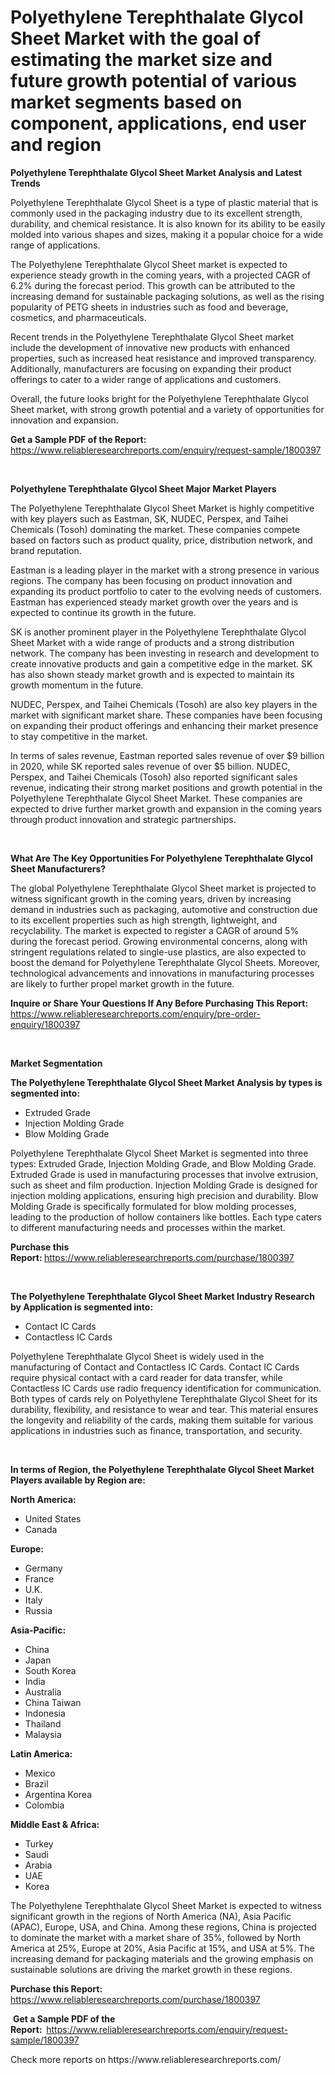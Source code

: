 <p><h1>Polyethylene Terephthalate Glycol Sheet Market with the goal of estimating the market size and future growth potential of various market segments based on component, applications, end user and region</h1></p><p><strong>Polyethylene Terephthalate Glycol Sheet Market Analysis and Latest Trends</strong></p>
<p><p>Polyethylene Terephthalate Glycol Sheet is a type of plastic material that is commonly used in the packaging industry due to its excellent strength, durability, and chemical resistance. It is also known for its ability to be easily molded into various shapes and sizes, making it a popular choice for a wide range of applications.</p><p>The Polyethylene Terephthalate Glycol Sheet market is expected to experience steady growth in the coming years, with a projected CAGR of 6.2% during the forecast period. This growth can be attributed to the increasing demand for sustainable packaging solutions, as well as the rising popularity of PETG sheets in industries such as food and beverage, cosmetics, and pharmaceuticals.</p><p>Recent trends in the Polyethylene Terephthalate Glycol Sheet market include the development of innovative new products with enhanced properties, such as increased heat resistance and improved transparency. Additionally, manufacturers are focusing on expanding their product offerings to cater to a wider range of applications and customers.</p><p>Overall, the future looks bright for the Polyethylene Terephthalate Glycol Sheet market, with strong growth potential and a variety of opportunities for innovation and expansion.</p></p>
<p><strong>Get a Sample PDF of the Report:&nbsp;</strong> <a href="https://www.reliableresearchreports.com/enquiry/request-sample/1800397">https://www.reliableresearchreports.com/enquiry/request-sample/1800397</a></p>
<p>&nbsp;</p>
<p><strong>Polyethylene Terephthalate Glycol Sheet Major Market Players</strong></p>
<p><p>The Polyethylene Terephthalate Glycol Sheet Market is highly competitive with key players such as Eastman, SK, NUDEC, Perspex, and Taihei Chemicals (Tosoh) dominating the market. These companies compete based on factors such as product quality, price, distribution network, and brand reputation.</p><p>Eastman is a leading player in the market with a strong presence in various regions. The company has been focusing on product innovation and expanding its product portfolio to cater to the evolving needs of customers. Eastman has experienced steady market growth over the years and is expected to continue its growth in the future.</p><p>SK is another prominent player in the Polyethylene Terephthalate Glycol Sheet Market with a wide range of products and a strong distribution network. The company has been investing in research and development to create innovative products and gain a competitive edge in the market. SK has also shown steady market growth and is expected to maintain its growth momentum in the future.</p><p>NUDEC, Perspex, and Taihei Chemicals (Tosoh) are also key players in the market with significant market share. These companies have been focusing on expanding their product offerings and enhancing their market presence to stay competitive in the market.</p><p>In terms of sales revenue, Eastman reported sales revenue of over $9 billion in 2020, while SK reported sales revenue of over $5 billion. NUDEC, Perspex, and Taihei Chemicals (Tosoh) also reported significant sales revenue, indicating their strong market positions and growth potential in the Polyethylene Terephthalate Glycol Sheet Market. These companies are expected to drive further market growth and expansion in the coming years through product innovation and strategic partnerships.</p></p>
<p>&nbsp;</p>
<p><strong>What Are The Key Opportunities For Polyethylene Terephthalate Glycol Sheet Manufacturers?</strong></p>
<p><p>The global Polyethylene Terephthalate Glycol Sheet market is projected to witness significant growth in the coming years, driven by increasing demand in industries such as packaging, automotive and construction due to its excellent properties such as high strength, lightweight, and recyclability. The market is expected to register a CAGR of around 5% during the forecast period. Growing environmental concerns, along with stringent regulations related to single-use plastics, are also expected to boost the demand for Polyethylene Terephthalate Glycol Sheets. Moreover, technological advancements and innovations in manufacturing processes are likely to further propel market growth in the future.</p></p>
<p><strong>Inquire or Share Your Questions If Any Before Purchasing This Report:</strong> <a href="https://www.reliableresearchreports.com/enquiry/pre-order-enquiry/1800397">https://www.reliableresearchreports.com/enquiry/pre-order-enquiry/1800397</a></p>
<p>&nbsp;</p>
<p><strong>Market Segmentation</strong></p>
<p><strong>The Polyethylene Terephthalate Glycol Sheet Market Analysis by types is segmented into:</strong></p>
<p><ul><li>Extruded Grade</li><li>Injection Molding Grade</li><li>Blow Molding Grade</li></ul></p>
<p><p>Polyethylene Terephthalate Glycol Sheet Market is segmented into three types: Extruded Grade, Injection Molding Grade, and Blow Molding Grade. Extruded Grade is used in manufacturing processes that involve extrusion, such as sheet and film production. Injection Molding Grade is designed for injection molding applications, ensuring high precision and durability. Blow Molding Grade is specifically formulated for blow molding processes, leading to the production of hollow containers like bottles. Each type caters to different manufacturing needs and processes within the market.</p></p>
<p><strong>Purchase this Report:&nbsp;</strong><a href="https://www.reliableresearchreports.com/purchase/1800397">https://www.reliableresearchreports.com/purchase/1800397</a></p>
<p>&nbsp;</p>
<p><strong>The Polyethylene Terephthalate Glycol Sheet Market Industry Research by Application is segmented into:</strong></p>
<p><ul><li>Contact IC Cards</li><li>Contactless IC Cards</li></ul></p>
<p><p>Polyethylene Terephthalate Glycol Sheet is widely used in the manufacturing of Contact and Contactless IC Cards. Contact IC Cards require physical contact with a card reader for data transfer, while Contactless IC Cards use radio frequency identification for communication. Both types of cards rely on Polyethylene Terephthalate Glycol Sheet for its durability, flexibility, and resistance to wear and tear. This material ensures the longevity and reliability of the cards, making them suitable for various applications in industries such as finance, transportation, and security.</p></p>
<p>&nbsp;</p>
<p><strong>In terms of Region, the Polyethylene Terephthalate Glycol Sheet Market Players available by Region are:</strong></p>
<p>
    <p> <strong> North America: </strong>
        <ul>
            <li>United States</li>
            <li>Canada</li>
        </ul>
        </p> 
    <p> <strong> Europe: </strong>
        <ul>
            <li>Germany</li>
            <li>France</li>
            <li>U.K.</li>
            <li>Italy</li>
            <li>Russia</li>
        </ul>
        </p> 
    <p> <strong> Asia-Pacific: </strong>
        <ul>
            <li>China</li>
            <li>Japan</li>
            <li>South Korea</li>
            <li>India</li>
            <li>Australia</li>
            <li>China Taiwan</li>
            <li>Indonesia</li>
            <li>Thailand</li>
            <li>Malaysia</li>
        </ul>
        </p> 
    <p> <strong> Latin America: </strong>
        <ul>
            <li>Mexico</li>
            <li>Brazil</li>
            <li>Argentina Korea</li>
            <li>Colombia</li>
        </ul>
        </p> 
    <p> <strong> Middle East & Africa: </strong>
        <ul>
            <li>Turkey</li>
            <li>Saudi</li>
            <li>Arabia</li>
            <li>UAE</li>
            <li>Korea</li>
        </ul>
    </p>
    </p>
<p><p>The Polyethylene Terephthalate Glycol Sheet Market is expected to witness significant growth in the regions of North America (NA), Asia Pacific (APAC), Europe, USA, and China. Among these regions, China is projected to dominate the market with a market share of 35%, followed by North America at 25%, Europe at 20%, Asia Pacific at 15%, and USA at 5%. The increasing demand for packaging materials and the growing emphasis on sustainable solutions are driving the market growth in these regions.</p></p>
<p><strong>Purchase this Report: </strong><a href="https://www.reliableresearchreports.com/purchase/1800397">https://www.reliableresearchreports.com/purchase/1800397</a></p>
<p>&nbsp;<strong>Get a Sample PDF of the Report:&nbsp;&nbsp;</strong><a href="https://www.reliableresearchreports.com/enquiry/request-sample/1800397">https://www.reliableresearchreports.com/enquiry/request-sample/1800397</a></p>
<p><strong></strong></p>
<p>Check more reports on https://www.reliableresearchreports.com/</p>